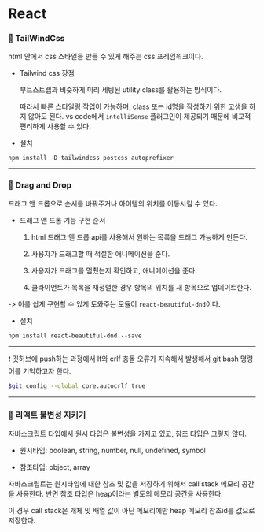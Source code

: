 # React

### 🔹 TailWindCss

html 안에서 css 스타일을 만들 수 있게 해주는 css 프레임워크이다.

- Tailwind css 장점

  부트스트랩과 비슷하게 미리 세팅된 utility class를 활용하는 방식이다.

  따라서 빠른 스타일링 작업이 가능하며, class 또는 id명을 작성하기 위한 고생을 하지 않아도 된다. vs code에서 `intelliSense` 플러그인이 제공되기 때문에 비교적 편리하게 사용할 수 있다.

- 설치

```shell
npm install -D tailwindcss postcss autoprefixer
```

---

### 🔹 Drag and Drop

드래그 앤 드롭으로 순서를 바꿔주거나 아이템의 위치를 이동시킬 수 있다.

- 드래그 앤 드롭 기능 구현 순서

  1. html 드래그 앤 드롭 api를 사용해서 원하는 목록을 드래그 가능하게 만든다.

  2. 사용자가 드래그할 때 적절한 애니메이션을 준다.

  3. 사용자가 드래그를 멈췄는지 확인하고, 애니메이션을 준다.

  4. 클라이언트가 목록을 재정렬한 경우 항목의 위치를 새 항목으로 업데이트한다.

-> 이를 쉽게 구현할 수 있게 도와주는 모듈이 `react-beautiful-dnd`이다.

- 설치

```shell
npm install react-beautiful-dnd --save
```

---

❗ 깃허브에 push하는 과정에서 lf와 crlf 충돌 오류가 지속해서 발생해서 git bash 명령어를 기억하고자 한다.

```bash
$git config --global core.autocrlf true
```

---

### 🔹 리액트 불변성 지키기

자바스크립트 타입에서 원시 타입은 불변성을 가지고 있고, 참조 타입은 그렇지 않다.

- 원시타입: boolean, string, number, null, undefined, symbol

- 참조타입: object, array

자바스크립트는 원시타입에 대한 참조 및 값을 저장하기 위해서 call stack 메모리 공간을 사용한다. 반면 참조 타입은 heap이라는 별도의 메모리 공간을 사용한다.

이 경우 call stack은 개체 및 배열 값이 아닌 메모리에만 heap 메모리 참조id를 값으로 저장한다.
